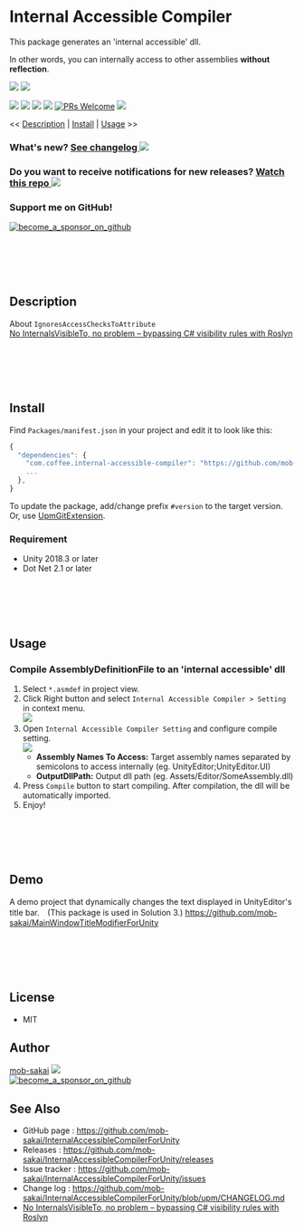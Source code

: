 Internal Accessible Compiler
===

This package generates an 'internal accessible' dll.

In other words, you can internally access to other assemblies **without reflection**.

![](https://user-images.githubusercontent.com/12690315/70728190-4b81c980-1d44-11ea-856c-b05332d88ca0.png)
![](https://user-images.githubusercontent.com/12690315/70616819-a804bc00-1c52-11ea-8ea3-e24f94f6467d.gif)

[![](https://img.shields.io/github/release/mob-sakai/InternalAccessibleCompilerForUnity.svg?label=latest%20version)](https://github.com/mob-sakai/InternalAccessibleCompilerForUnity/releases)
[![](https://img.shields.io/github/release-date/mob-sakai/InternalAccessibleCompilerForUnity.svg)](https://github.com/mob-sakai/InternalAccessibleCompilerForUnity/releases)
![](https://img.shields.io/badge/unity-2018.3%20or%20later-green.svg)
[![](https://img.shields.io/github/license/mob-sakai/InternalAccessibleCompilerForUnity.svg)](https://github.com/mob-sakai/InternalAccessibleCompilerForUnity/blob/upm/LICENSE.txt)
[![PRs Welcome](https://img.shields.io/badge/PRs-welcome-orange.svg)](http://makeapullrequest.com)
[![](https://img.shields.io/twitter/follow/mob_sakai.svg?label=Follow&style=social)](https://twitter.com/intent/follow?screen_name=mob_sakai)

<< [Description](#description) | [Install](#install) | [Usage](#usage) >>

### What's new? [See changelog ![](https://img.shields.io/github/release-date/mob-sakai/InternalAccessibleCompilerForUnity.svg?label=last%20updated)](https://github.com/mob-sakai/InternalAccessibleCompilerForUnity/blob/upm/CHANGELOG.md)
### Do you want to receive notifications for new releases? [Watch this repo ![](https://img.shields.io/github/watchers/mob-sakai/InternalAccessibleCompilerForUnity.svg?style=social&label=Watch)](https://github.com/mob-sakai/InternalAccessibleCompilerForUnity/subscription)
### Support me on GitHub!  
[![become_a_sponsor_on_github](https://user-images.githubusercontent.com/12690315/66942881-03686280-f085-11e9-9586-fc0b6011029f.png)](https://github.com/users/mob-sakai/sponsorship)


<br><br><br><br>
## Description

About `IgnoresAccessChecksToAttribute`  
[No InternalsVisibleTo, no problem – bypassing C# visibility rules with Roslyn](https://www.strathweb.com/2018/10/no-internalvisibleto-no-problem-bypassing-c-visibility-rules-with-roslyn/)



<br><br><br><br>
## Install

Find `Packages/manifest.json` in your project and edit it to look like this:
```js
{
  "dependencies": {
    "com.coffee.internal-accessible-compiler": "https://github.com/mob-sakai/InternalAccessibleCompilerForUnity.git",
    ...
  },
}
```

To update the package, add/change prefix `#version` to the target version.  
Or, use [UpmGitExtension](https://github.com/mob-sakai/UpmGitExtension).


### Requirement

* Unity 2018.3 or later
* Dot Net 2.1 or later



<br><br><br><br>
## Usage

### Compile AssemblyDefinitionFile to an 'internal accessible' dll

1. Select `*.asmdef` in project view.
2. Click Right button and select `Internal Accessible Compiler > Setting` in context menu.  
![](https://user-images.githubusercontent.com/12690315/70728182-49b80600-1d44-11ea-9ef7-9f2709702b81.png)
3. Open `Internal Accessible Compiler Setting` and configure compile setting.  
![](https://user-images.githubusercontent.com/12690315/70728190-4b81c980-1d44-11ea-856c-b05332d88ca0.png)
   * **Assembly Names To Access:** Target assembly names separated by semicolons to access internally (eg. UnityEditor;UnityEditor.UI) 
   * **OutputDllPath:** Output dll path (eg. Assets/Editor/SomeAssembly.dll)  
4. Press `Compile` button to start compiling. After compilation, the dll will be automatically imported.
5. Enjoy!



<br><br><br><br>
## Demo

A demo project that dynamically changes the text displayed in UnityEditor's title bar.　(This package is used in Solution 3.)
https://github.com/mob-sakai/MainWindowTitleModifierForUnity



<br><br><br><br>
## License

* MIT



## Author

[mob-sakai](https://github.com/mob-sakai)
[![](https://img.shields.io/twitter/follow/mob_sakai.svg?label=Follow&style=social)](https://twitter.com/intent/follow?screen_name=mob_sakai)  
[![become_a_sponsor_on_github](https://user-images.githubusercontent.com/12690315/66942881-03686280-f085-11e9-9586-fc0b6011029f.png)](https://github.com/users/mob-sakai/sponsorship)



## See Also

* GitHub page : https://github.com/mob-sakai/InternalAccessibleCompilerForUnity
* Releases : https://github.com/mob-sakai/InternalAccessibleCompilerForUnity/releases
* Issue tracker : https://github.com/mob-sakai/InternalAccessibleCompilerForUnity/issues
* Change log : https://github.com/mob-sakai/InternalAccessibleCompilerForUnity/blob/upm/CHANGELOG.md
* [No InternalsVisibleTo, no problem – bypassing C# visibility rules with Roslyn](https://www.strathweb.com/2018/10/no-internalvisibleto-no-problem-bypassing-c-visibility-rules-with-roslyn/)